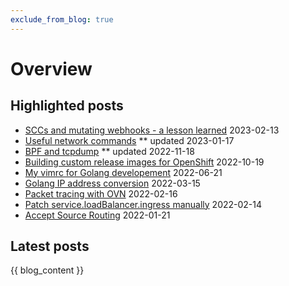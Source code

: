 ```yaml
---
exclude_from_blog: true
---
```


# Overview

## Highlighted posts

* [SCCs and mutating webhooks - a lesson learned](openshift/openshift-scc-with-mutating-webhooks) 2023-02-13
* [Useful network commands](networking/useful-commands) ** updated 2023-01-17
* [BPF and tcpdump](networking/bpf-and-tcpdump/) ** updated 2022-11-18
* [Building custom release images for OpenShift](openshift/ocp-custom-release-image.md) 2022-10-19
* [My vimrc for Golang developement](coding/vimrc.md) 2022-06-21
* [Golang IP address conversion](coding/golang-ip-conversion.md) 2022-03-15
* [Packet tracing with OVN](networking/packet-tracing-with-ovn.md) 2022-02-16
* [Patch service.loadBalancer.ingress manually](openshift/patch-service-loadbalancer-ingress-ip) 2022-02-14
* [Accept Source Routing](networking/accept-source-routing) 2022-01-21

## Latest posts

{{ blog_content }}
